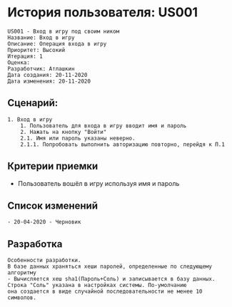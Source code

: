 # История пользователя: US001
    US001 - Вход в игру под своим ником
    Название: Вход в игру
    Описание: Операция входа в игру
    Приоритет: Высокий
    Итерация: 1
    Оценка: 
    Разработчик: Атлашкин
    Дата создания: 20-11-2020
    Дата изменения: 20-11-2020

## Сценарий:
    1. Вход в игру
        1. Пользователь для входа в игру вводит имя и пароль
        2. Нажать на кнопку "Войти"
        2.1. Имя или пароль указаны неверно.
        2.1.1. Попробовать выполнить авторизацию повторно, перейдя к П.1


## Критерии приемки
- Пользователь вошёл в игру используя имя и пароль

## Список изменений
    - 20-04-2020 - Черновик

    

## Разработка
    Особенности разработки.
    В базе данных храняться хеши паролей, определенные по следующему алгоритму
    - Вычисляется хеш sha1(Пароль+Соль) и записывается в базу данных. Строка "Соль" указана в настройках системы. По-умолчанию         
    она создается в виде случайной последовательности не менее 10 символов.